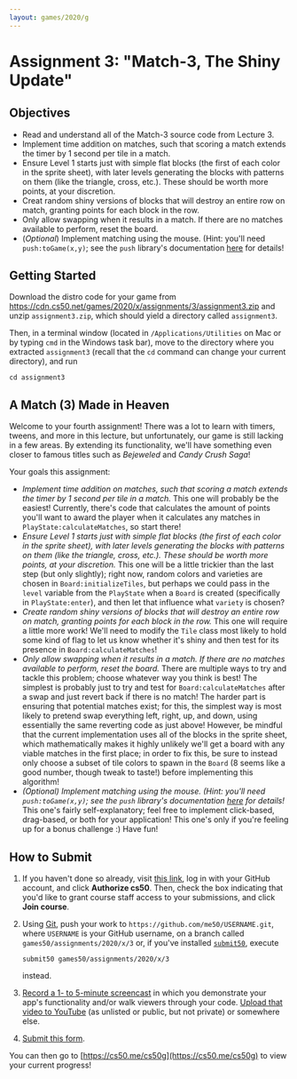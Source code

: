 ```yaml
---
layout: games/2020/g
---
```


# Assignment 3: "Match-3, The Shiny Update"

## Objectives

* Read and understand all of the Match-3 source code from Lecture 3.
* Implement time addition on matches, such that scoring a match extends the timer by 1 second per tile in a match.
* Ensure Level 1 starts just with simple flat blocks (the first of each color in the sprite sheet), with later levels generating the blocks with patterns on them (like the triangle, cross, etc.). These should be worth more points, at your discretion.
* Creat random shiny versions of blocks that will destroy an entire row on match, granting points for each block in the row.
* Only allow swapping when it results in a match. If there are no matches available to perform, reset the board.
* (*Optional*) Implement matching using the mouse. (Hint: you'll need `push:toGame(x,y)`; see the `push` library's documentation [here](https://github.com/Ulydev/push) for details!

## Getting Started

Download the distro code for your game from <https://cdn.cs50.net/games/2020/x/assignments/3/assignment3.zip> and unzip `assignment3.zip`, which should yield a directory called `assignment3`.

Then, in a terminal window (located in `/Applications/Utilities` on Mac or by typing
`cmd` in the Windows task bar), move to the directory where you extracted `assignment3`
(recall that the `cd` command can change your current directory), and run

```
cd assignment3
```

## A Match (3) Made in Heaven

Welcome to your fourth assignment! There was a lot to learn with timers, tweens, and more in this lecture, but unfortunately, our game is still lacking in a few areas. By extending its functionality, we'll have something even closer to famous titles such as *Bejeweled* and *Candy Crush Saga*!

Your goals this assignment:

* *Implement time addition on matches, such that scoring a match extends the timer by 1 second per tile in a match.* This one will probably be the easiest! Currently, there's code that calculates the amount of points you'll want to award the player when it calculates any matches in `PlayState:calculateMatches`, so start there!
* *Ensure Level 1 starts just with simple flat blocks (the first of each color in the sprite sheet), with later levels generating the blocks with patterns on them (like the triangle, cross, etc.). These should be worth more points, at your discretion.* This one will be a little trickier than the last step (but only slightly); right now, random colors and varieties are chosen in `Board:initializeTiles`, but perhaps we could pass in the `level` variable from the `PlayState` when a `Board` is created (specifically in `PlayState:enter`), and then let that influence what `variety` is chosen?
* *Create random shiny versions of blocks that will destroy an entire row on match, granting points for each block in the row.* This one will require a little more work! We'll need to modify the `Tile` class most likely to hold some kind of flag to let us know whether it's shiny and then test for its presence in `Board:calculateMatches`!
* *Only allow swapping when it results in a match. If there are no matches available to perform, reset the board.* There are multiple ways to try and tackle this problem; choose whatever way you think is best! The simplest is probably just to try and test for `Board:calculateMatches` after a swap and just revert back if there is no match! The harder part is ensuring that potential matches exist; for this, the simplest way is most likely to pretend swap everything left, right, up, and down, using essentially the same reverting code as just above! However, be mindful that the current implementation uses all of the blocks in the sprite sheet, which mathematically makes it highly unlikely we'll get a board with any viable matches in the first place; in order to fix this, be sure to instead only choose a subset of tile colors to spawn in the `Board` (8 seems like a good number, though tweak to taste!) before implementing this algorithm!
* *(*Optional*) Implement matching using the mouse. (Hint: you'll need `push:toGame(x,y)`; see the `push` library's documentation [here](https://github.com/Ulydev/push) for details!* This one's fairly self-explanatory; feel free to implement click-based, drag-based, or both for your application! This one's only if you're feeling up for a bonus challenge :) Have fun!


## How to Submit

1. If you haven't done so already, visit [this link](https://submit.cs50.io/invites/46e6f2ea29954ce9bb1bdc478a440055), log in with your GitHub account, and click **Authorize cs50**. Then, check the box indicating that you'd like to grant course staff access to your submissions, and click **Join course**.
1. Using [Git](https://git-scm.com/downloads), push your work to `https://github.com/me50/USERNAME.git`, where `USERNAME` is your GitHub username, on a branch called `games50/assignments/2020/x/3` or, if you've installed [`submit50`](https://cs50.readthedocs.io/submit50/), execute

   ```
   submit50 games50/assignments/2020/x/3
   ```

   instead.
1. [Record a 1- to 5-minute screencast](https://www.howtogeek.com/205742/how-to-record-your-windows-mac-linux-android-or-ios-screen/) in which you demonstrate your app's functionality and/or walk viewers through your code. [Upload that video to YouTube](https://www.youtube.com/upload) (as unlisted or public, but not private) or somewhere else.
1. [Submit this form](https://forms.cs50.io/3f2958dd-e506-4232-970c-c51c62b94ae1).

You can then go to [https://cs50.me/cs50g](https://cs50.me/cs50g) to view your current progress!
